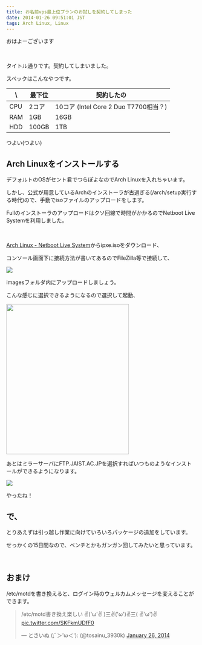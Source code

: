 ```yaml
---
title: お名前vps最上位プランのお試しを契約してしまった
date: 2014-01-26 09:51:01 JST
tags: Arch Linux, Linux
---
```

おはよーございます

&nbsp;

タイトル通りです。契約してしまいました。

スペックはこんなやつです。

| \ | 最下位 | 契約したの |
| --- | ------ | -------------- |
| CPU | 2コア | 10コア (Intel Core 2 Duo T7700相当？) |
| RAM | 1GB |16GB |
| HDD | 100GB |1TB |

つよい(つよい)

## Arch Linuxをインストールする

デフォルトのOSがセント君でつらぽよなのでArch Linuxを入れちゃいます。

しかし、公式が用意しているArchのインストーラが古過ぎる(/arch/setup実行する時代)ので、手動でisoファイルのアップロードをします。

Fullのインストーラのアップロードはクソ回線で時間がかかるのでNetboot Live Systemを利用しました。

&nbsp;

<a href="https://releng.archlinux.org/pxeboot/">Arch Linux - Netboot Live System</a>からipxe.isoをダウンロード、

コンソール画面下に接続方法が書いてあるのでFileZilla等で接続して、

<img src="https://lh4.googleusercontent.com/-REemULw2wPE/UuRYOLAL3BI/AAAAAAAAC8Q/fwGycTvCwl8/s640/2014-01-26-093241_1920x1080_scrot.png" />

imagesフォルダ内にアップロードしましょう。

こんな感じに選択できるようになるので選択して起動、

<img src="https://lh3.googleusercontent.com/-5Q-tvcj8F88/UuRZ_VfJ90I/AAAAAAAAC8c/FphIGvW6PrM/s800/image.png" height="396" width="324" />

あとはミラーサーバにFTP.JAIST.AC.JPを選択すればいつものようなインストールができるようになります。

<img src="https://lh3.googleusercontent.com/-zx2Ku3KWfXc/UuRa8u-wylI/AAAAAAAAC8k/rbbLaG17LxI/s640/2014-01-26-041133_1920x1080_scrot.png" />

やったね！

## で、

とりあえずは引っ越し作業に向けていろいろパッケージの追加をしています。

せっかくの15日間なので、ベンチとかもガンガン回してみたいと思っています。

&nbsp;

## おまけ

/etc/motdを書き換えると、ログイン時のウェルカムメッセージを変えることができます。

<blockquote class="twitter-tweet" lang="en"><p>/etc/motd書き換え楽しい&#10;✌(&#39;ω&#39;✌ )三✌(&#39;ω&#39;)✌三( ✌&#39;ω&#39;)✌ <a href="http://t.co/SKFkmUDfF0">pic.twitter.com/SKFkmUDfF0</a></p>&mdash; とさいぬ (;ﾞ＞&#39;ω＜&#39;): (@tosainu_3930k) <a href="https://twitter.com/tosainu_3930k/statuses/427230789697163264">January 26, 2014</a></blockquote>
<script async src="//platform.twitter.com/widgets.js" charset="utf-8"></script>
